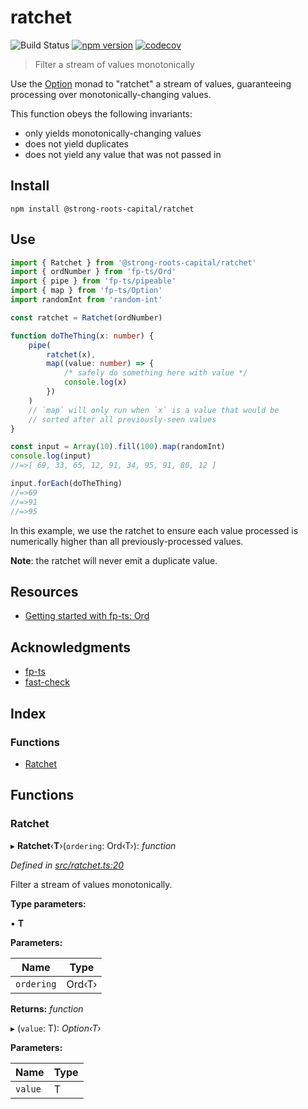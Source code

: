 # ratchet
![Build Status](https://github.com/strong-roots-capital/ratchet/actions/workflows/ci.yml/badge.svg)
[![npm version](https://img.shields.io/npm/v/@strong-roots-capital/ratchet.svg)](https://npmjs.org/package/@strong-roots-capital/ratchet)
[![codecov](https://codecov.io/gh/strong-roots-capital/ratchet/branch/master/graph/badge.svg)](https://codecov.io/gh/strong-roots-capital/ratchet)

> Filter a stream of values monotonically

Use the [Option] monad to "ratchet" a stream of values, guaranteeing
processing over monotonically-changing values.

This function obeys the following invariants:

- only yields monotonically-changing values
- does not yield duplicates
- does not yield any value that was not passed in

## Install

```shell
npm install @strong-roots-capital/ratchet
```

## Use

```typescript
import { Ratchet } from '@strong-roots-capital/ratchet'
import { ordNumber } from 'fp-ts/Ord'
import { pipe } from 'fp-ts/pipeable'
import { map } from 'fp-ts/Option'
import randomInt from 'random-int'

const ratchet = Ratchet(ordNumber)

function doTheThing(x: number) {
    pipe(
        ratchet(x),
        map((value: number) => {
            /* safely do something here with value */
            console.log(x)
        })
    )
    // `map` will only run when `x` is a value that would be
    // sorted after all previously-seen values
}

const input = Array(10).fill(100).map(randomInt)
console.log(input)
//=>[ 69, 33, 65, 12, 91, 34, 95, 91, 80, 12 ]

input.forEach(doTheThing)
//=>69
//=>91
//=>95
```

In this example, we use the ratchet to ensure each value processed is
numerically higher than all previously-processed values.

**Note**: the ratchet will never emit a duplicate value.

## Resources

- [Getting started with fp-ts: Ord](https://dev.to/gcanti/getting-started-with-fp-ts-ord-5f1e)

## Acknowledgments

- [fp-ts](https://github.com/gcanti/fp-ts)
- [fast-check](https://github.com/dubzzz/fast-check)

[Option]: https://gcanti.github.io/fp-ts/modules/Option.ts.html

## Index

### Functions

* [Ratchet](README.md#ratchet)

## Functions

###  Ratchet

▸ **Ratchet**‹**T**›(`ordering`: Ord‹T›): *function*

*Defined in [src/ratchet.ts:20](https://github.com/strong-roots-capital/ratchet/blob/b381197/src/ratchet.ts#L20)*

Filter a stream of values monotonically.

**Type parameters:**

▪ **T**

**Parameters:**

Name | Type |
------ | ------ |
`ordering` | Ord‹T› |

**Returns:** *function*

▸ (`value`: T): *Option‹T›*

**Parameters:**

Name | Type |
------ | ------ |
`value` | T |
